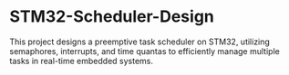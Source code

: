 # STM32-Scheduler-Design
This project designs a preemptive task scheduler on STM32, utilizing semaphores, interrupts, and time quantas to efficiently manage multiple tasks in real-time embedded systems.
